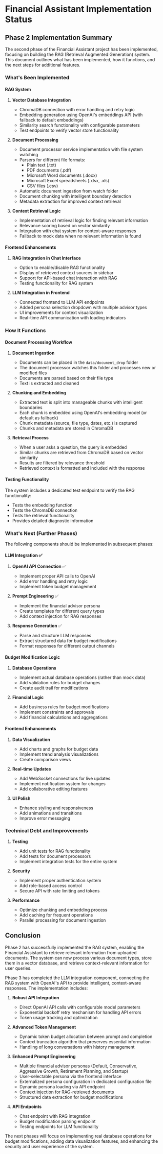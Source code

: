 # Financial Assistant Implementation Status

## Phase 2 Implementation Summary

The second phase of the Financial Assistant project has been implemented, focusing on building the RAG (Retrieval Augmented Generation) system. This document outlines what has been implemented, how it functions, and the next steps for additional features.

### What's Been Implemented

#### RAG System

1. **Vector Database Integration**
   - ChromaDB connection with error handling and retry logic
   - Embedding generation using OpenAI's embeddings API (with fallback to default embeddings)
   - Similarity search functionality with configurable parameters
   - Test endpoints to verify vector store functionality

2. **Document Processing**
   - Document processor service implementation with file system watching
   - Parsers for different file formats:
     - Plain text (.txt)
     - PDF documents (.pdf)
     - Microsoft Word documents (.docx)
     - Microsoft Excel spreadsheets (.xlsx, .xls)
     - CSV files (.csv)
   - Automatic document ingestion from watch folder
   - Document chunking with intelligent boundary detection
   - Metadata extraction for improved context retrieval

3. **Context Retrieval Logic**
   - Implementation of retrieval logic for finding relevant information
   - Relevance scoring based on vector similarity
   - Integration with chat system for context-aware responses
   - Fallback to mock data when no relevant information is found

#### Frontend Enhancements

1. **RAG Integration in Chat Interface**
   - Option to enable/disable RAG functionality
   - Display of retrieved context sources in sidebar
   - Support for API-based chat interaction with RAG
   - Testing functionality for RAG system
   
2. **LLM Integration in Frontend**
   - Connected frontend to LLM API endpoints
   - Added persona selection dropdown with multiple advisor types
   - UI improvements for context visualization
   - Real-time API communication with loading indicators

### How It Functions

#### Document Processing Workflow

1. **Document Ingestion**
   - Documents can be placed in the `data/document_drop` folder
   - The document processor watches this folder and processes new or modified files
   - Documents are parsed based on their file type
   - Text is extracted and cleaned

2. **Chunking and Embedding**
   - Extracted text is split into manageable chunks with intelligent boundaries
   - Each chunk is embedded using OpenAI's embedding model (or default as fallback)
   - Chunk metadata (source, file type, dates, etc.) is captured
   - Chunks and metadata are stored in ChromaDB

3. **Retrieval Process**
   - When a user asks a question, the query is embedded
   - Similar chunks are retrieved from ChromaDB based on vector similarity
   - Results are filtered by relevance threshold
   - Retrieved context is formatted and included with the response

#### Testing Functionality

The system includes a dedicated test endpoint to verify the RAG functionality:
- Tests the embedding function
- Tests the ChromaDB connection
- Tests the retrieval functionality
- Provides detailed diagnostic information

### What's Next (Further Phases)

The following components should be implemented in subsequent phases:

#### LLM Integration ✅

1. **OpenAI API Connection** ✅
   - Implement proper API calls to OpenAI
   - Add error handling and retry logic
   - Implement token budget management

2. **Prompt Engineering** ✅
   - Implement the financial advisor persona
   - Create templates for different query types
   - Add context injection for RAG responses

3. **Response Generation** ✅
   - Parse and structure LLM responses
   - Extract structured data for budget modifications
   - Format responses for different output channels

#### Budget Modification Logic

1. **Database Operations**
   - Implement actual database operations (rather than mock data)
   - Add validation rules for budget changes
   - Create audit trail for modifications

2. **Financial Logic**
   - Add business rules for budget modifications
   - Implement constraints and approvals
   - Add financial calculations and aggregations

#### Frontend Enhancements

1. **Data Visualization**
   - Add charts and graphs for budget data
   - Implement trend analysis visualizations
   - Create comparison views

2. **Real-time Updates**
   - Add WebSocket connections for live updates
   - Implement notification system for changes
   - Add collaborative editing features

3. **UI Polish**
   - Enhance styling and responsiveness
   - Add animations and transitions
   - Improve error messaging

### Technical Debt and Improvements

1. **Testing**
   - Add unit tests for RAG functionality
   - Add tests for document processors
   - Implement integration tests for the entire system

2. **Security**
   - Implement proper authentication system
   - Add role-based access control
   - Secure API with rate limiting and tokens

3. **Performance**
   - Optimize chunking and embedding process
   - Add caching for frequent operations
   - Parallel processing for document ingestion

## Conclusion

Phase 2 has successfully implemented the RAG system, enabling the Financial Assistant to retrieve relevant information from uploaded documents. The system can now process various document types, store them in a vector database, and retrieve context-relevant information for user queries.

Phase 3 has completed the LLM integration component, connecting the RAG system with OpenAI's API to provide intelligent, context-aware responses. The implementation includes:

1. **Robust API Integration**
   - Direct OpenAI API calls with configurable model parameters
   - Exponential backoff retry mechanism for handling API errors
   - Token usage tracking and optimization

2. **Advanced Token Management**
   - Dynamic token budget allocation between prompt and completion
   - Context truncation algorithm that preserves essential information
   - Handling of long conversations with history management

3. **Enhanced Prompt Engineering**
   - Multiple financial advisor personas (Default, Conservative, Aggressive Growth, Retirement Planning, and Startup)
   - User-selectable persona via the frontend interface
   - Externalized persona configuration in dedicated configuration file
   - Dynamic persona loading via API endpoint
   - Context injection for RAG-retrieved documents
   - Structured data extraction for budget modifications

4. **API Endpoints**
   - Chat endpoint with RAG integration
   - Budget modification parsing endpoint
   - Testing endpoints for LLM functionality

The next phases will focus on implementing real database operations for budget modifications, adding data visualization features, and enhancing the security and user experience of the system.